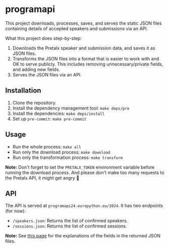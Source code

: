 # programapi

This project downloads, processes, saves, and serves the static JSON files containing details of accepted speakers and submissions via an API.

What this project does step-by-step:

1. Downloads the Pretalx speaker and submission data, and saves it as JSON files.
2. Transforms the JSON files into a format that is easier to work with and OK to serve publicly. This includes removing unnecessary/private fields, and adding new fields.
3. Serves the JSON files via an API.

## Installation

1. Clone the repository.
2. Install the dependency management tool: ``make deps/pre``
3. Install the dependencies: ``make deps/install``
4. Set up ``pre-commit``: ``make pre-commit``

## Usage

- Run the whole process: ``make all``
- Run only the download process: ``make download``
- Run only the transformation process: ``make transform``

**Note:** Don't forget to set the ``PRETALX_TOKEN`` environment variable before running the download process. And please don't make too many requests to the Pretalx API, it might get angry 🤪

## API

The API is served at ``programapi24.europython.eu/2024``. It has two endpoints (for now):

- ``/speakers.json``: Returns the list of confirmed speakers.
- ``/sessions.json``: Returns the list of confirmed sessions.

**Note:** See [this page](data/examples/README.md) for the explanations of the fields in the returned JSON files.
